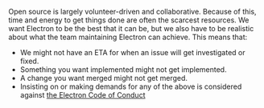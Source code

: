 Open source is largely volunteer-driven and collaborative. Because of this, time and energy to get things done are often the scarcest resources. We want Electron to be the best that it can be, but we also have to be realistic about what the team maintaining Electron can achieve. This means that:

* We might not have an ETA for when an issue will get investigated or fixed.
* Something you want implemented might not get implemented.
* A change you want merged might not get merged.
* Insisting on or making demands for any of the above is considered against [the Electron Code of Conduct](https://github.com/electron/electron/blob/main/CODE_OF_CONDUCT.md)
